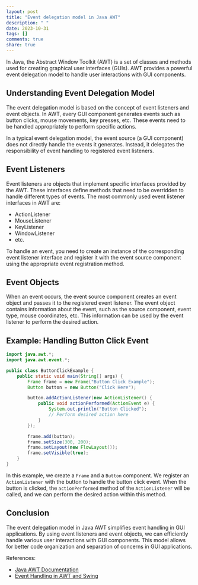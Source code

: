 ```yaml
---
layout: post
title: "Event delegation model in Java AWT"
description: " "
date: 2023-10-31
tags: []
comments: true
share: true
---
```


In Java, the Abstract Window Toolkit (AWT) is a set of classes and methods used for creating graphical user interfaces (GUIs). AWT provides a powerful event delegation model to handle user interactions with GUI components.

## Understanding Event Delegation Model

The event delegation model is based on the concept of event listeners and event objects. In AWT, every GUI component generates events such as button clicks, mouse movements, key presses, etc. These events need to be handled appropriately to perform specific actions.

In a typical event delegation model, the event source (a GUI component) does not directly handle the events it generates. Instead, it delegates the responsibility of event handling to registered event listeners.

## Event Listeners

Event listeners are objects that implement specific interfaces provided by the AWT. These interfaces define methods that need to be overridden to handle different types of events. The most commonly used event listener interfaces in AWT are:

- ActionListener
- MouseListener
- KeyListener
- WindowListener
- etc.

To handle an event, you need to create an instance of the corresponding event listener interface and register it with the event source component using the appropriate event registration method.

## Event Objects

When an event occurs, the event source component creates an event object and passes it to the registered event listener. The event object contains information about the event, such as the source component, event type, mouse coordinates, etc. This information can be used by the event listener to perform the desired action.

## Example: Handling Button Click Event

```java
import java.awt.*;
import java.awt.event.*;

public class ButtonClickExample {
    public static void main(String[] args) {
        Frame frame = new Frame("Button Click Example");
        Button button = new Button("Click Here");

        button.addActionListener(new ActionListener() {
            public void actionPerformed(ActionEvent e) {
                System.out.println("Button Clicked");
                // Perform desired action here
            }
        });

        frame.add(button);
        frame.setSize(300, 200);
        frame.setLayout(new FlowLayout());
        frame.setVisible(true);
    }
}
```

In this example, we create a `Frame` and a `Button` component. We register an `ActionListener` with the button to handle the button click event. When the button is clicked, the `actionPerformed` method of the `ActionListener` will be called, and we can perform the desired action within this method.

## Conclusion

The event delegation model in Java AWT simplifies event handling in GUI applications. By using event listeners and event objects, we can efficiently handle various user interactions with GUI components. This model allows for better code organization and separation of concerns in GUI applications.

References:
- [Java AWT Documentation](https://docs.oracle.com/en/java/javase/11/docs/api/java.desktop/java/awt/package-summary.html)
- [Event Handling in AWT and Swing](https://www.baeldung.com/java-event-delegation-model)